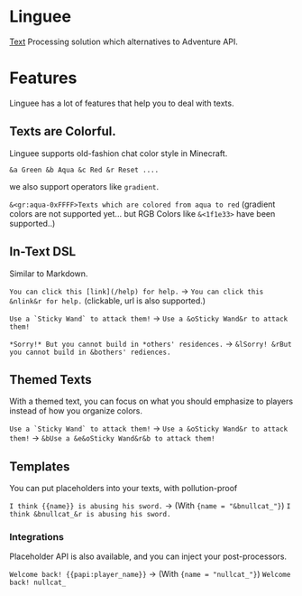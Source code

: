 # Linguee

[Text](./api/src/main/java/io/ib67/bukkit/chat/Text.java) Processing solution which alternatives to Adventure API.

# Features

Linguee has a lot of features that help you to deal with texts.

## Texts are Colorful.

Linguee supports old-fashion chat color style in Minecraft.

`&a Green &b Aqua &c Red &r Reset ....`

we also support operators like `gradient`.

`&<gr:aqua-0xFFFF>Texts which are colored from aqua to red` (gradient colors are not supported yet... but RGB Colors like `&<1f1e33>` have been supported..)

## In-Text DSL

Similar to Markdown.

`You can click this [link](/help) for help.` -> `You can click this &nlink&r for help.` (clickable, url is also
supported.)

``Use a `Sticky Wand` to attack them!`` -> `Use a &oSticky Wand&r to attack them!`

`*Sorry!* But you cannot build in *others' residences.` -> `&lSorry! &rBut you cannot build in &bothers' rediences.`

## Themed Texts

With a themed text, you can focus on what you should emphasize to players instead of how you organize colors.

``Use a `Sticky Wand` to attack them!`` -> `Use a &oSticky Wand&r to attack them!`
-> `&bUse a &e&oSticky Wand&r&b to attack them!`

## Templates

You can put placeholders into your texts, with pollution-proof

`I think {{name}} is abusing his sword.` -> (With `{name = "&bnullcat_"}`) `I think &bnullcat_&r is abusing his sword.`

### Integrations

Placeholder API is also available, and you can inject your post-processors.

`Welcome back! {{papi:player_name}}` -> (With `{name = "nullcat_"}`) `Welcome back! nullcat_`
